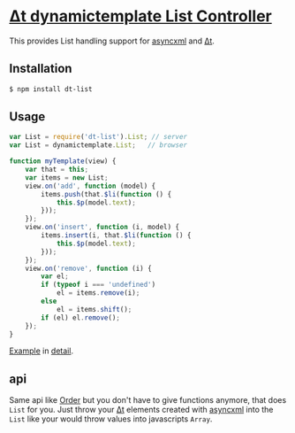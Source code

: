 # [Δt dynamictemplate List Controller](http://dodo.github.com/node-dt-list/)

This provides List handling support for [asyncxml](http://dodo.github.com/node-asyncxml/) and [Δt](http://dodo.github.com/node-dynamictemplate/).

## Installation

```bash
$ npm install dt-list
```


## Usage

```javascript
var List = require('dt-list').List; // server
var List = dynamictemplate.List;   // browser

function myTemplate(view) {
    var that = this;
    var items = new List;
    view.on('add', function (model) {
        items.push(that.$li(function () {
            this.$p(model.text);
        }));
    });
    view.on('insert', function (i, model) {
        items.insert(i, that.$li(function () {
            this.$p(model.text);
        }));
    });
    view.on('remove', function (i) {
        var el;
        if (typeof i === 'undefined')
            el = items.remove(i);
        else
            el = items.shift();
        if (el) el.remove();
    });
}
```
[Example](http://dodo.github.com/example/list.html) in [detail](https://github.com/dodo/node-dynamictemplate/blob/master/example/list.coffee).


## api

Same api like [Order](http://github.com/dodo/node-order) but you don't have to give functions anymore, that does `List` for you. Just throw your [Δt](http://dodo.github.com/node-dynamictemplate/) elements created with [asyncxml](http://dodo.github.com/node-asyncxml) into the `List` like your would throw values into javascripts `Array`.



